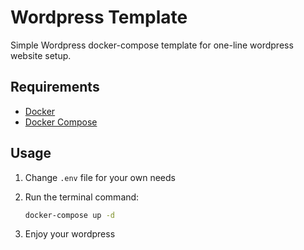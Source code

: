 # Wordpress Template

Simple Wordpress docker-compose template for one-line wordpress website setup.

## Requirements

* [Docker](https://www.docker.com/)
* [Docker Compose](https://docs.docker.com/compose/install/)
  
## Usage

1. Change ```.env``` file for your own needs
2. Run the terminal command:

    ```bash
    docker-compose up -d
    ```

3. Enjoy your wordpress
